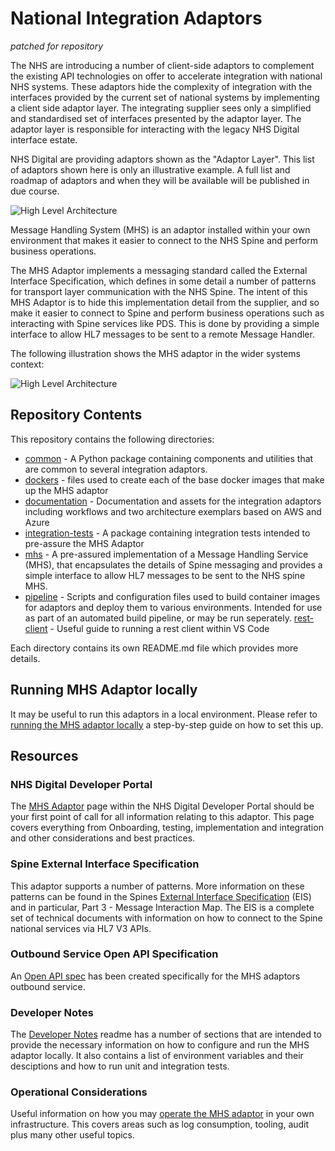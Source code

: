 # National Integration Adaptors

*patched for repository*

The NHS are introducing a number of client-side adaptors to complement the existing API technologies on offer to accelerate integration with national NHS systems. These adaptors hide the complexity of integration with the interfaces provided by the current set of national systems by implementing a client side adaptor layer. The integrating supplier sees only a simplified and standardised set of interfaces presented by the adaptor layer. The adaptor layer is responsible for interacting with the legacy NHS Digital interface estate.

NHS Digital are providing adaptors shown as the "Adaptor Layer". This list of adaptors shown here is only an illustrative example. A full list and roadmap of adaptors and when they will be available will be published in due course.

![High Level Architecture](documentation/High%20Level%20Architecture.png)

Message Handling System (MHS) is an adaptor installed within your own environment that makes it easier to connect to the NHS Spine and perform business operations.

The MHS Adaptor implements a messaging standard called the External Interface Specification, which defines in some detail a number of patterns for transport layer communication with the NHS Spine. The intent of this MHS Adaptor is to hide this implementation detail from the supplier, and so make it easier to connect to Spine and perform business operations such as interacting with Spine services like PDS. This is done by providing a simple interface to allow HL7 messages to be sent to a remote Message Handler.

The following illustration shows the MHS adaptor in the wider systems context:

![High Level Architecture](documentation/MHS_SysContext_v1.1.png)



## Repository Contents
This repository contains the following directories:
- [common](common) - A Python package containing components and utilities that are common to several integration adaptors.
- [dockers](dockers) - files used to create each of the base docker images that make up the MHS adaptor
- [documentation](documentation) - Documentation and assets for the integration adaptors including workflows and two architecture exemplars based on AWS and Azure
- [integration-tests](integration-tests) - A package containing integration tests intended to pre-assure the MHS Adaptor
- [mhs](mhs) - A pre-assured implementation of a Message Handling Service (MHS), that encapsulates the details of Spine
messaging and provides a simple interface to allow HL7 messages to be sent to the NHS spine MHS.
- [pipeline](pipeline) - Scripts and configuration files used to build container images for adaptors and deploy them to various
environments. Intended for use as part of an automated build pipeline, or may be run seperately. 
[rest-client](rest-client) -  Useful guide to running a rest client within VS Code


Each directory contains its own README.md file which provides more details.


## Running MHS Adaptor locally
It may be useful to run this adaptors in a local environment. Please refer to [running the MHS adaptor locally](mhs/running-mhs-adaptor-locally.md) 
a step-by-step guide on how to set this up.


## Resources
### NHS Digital Developer Portal
The [MHS Adaptor](https://digital.nhs.uk/developer/api-catalogue/mhs) page within the NHS Digital Developer Portal should be your first point of call for all information relating to this adaptor.  This page covers everything from Onboarding, testing, implementation and integration and other considerations and best practices.

### Spine External Interface Specification
This adaptor supports a number of patterns. More information on these patterns can be found in the Spines [External Interface Specification](https://digital.nhs.uk/developer/api-specifications/spine-external-interface-specification) (EIS) and in particular, Part 3 - Message Interaction Map.  The EIS is a complete set of technical documents with information on how to connect to the Spine national services via HL7 V3 APIs. 

### Outbound Service Open API Specification
An [Open API spec](mhs/MHS-Outbound.yaml) has been created specifically for the MHS adaptors outbound service.

### Developer Notes
The [Developer Notes](mhs/mhs-adaptor-dev-notes.md) readme has a number of sections that are intended to provide the necessary information on how to configure and run the MHS adaptor locally.  It also contains a list of environment variables and their desciptions and how to run unit and integration tests.

### Operational Considerations 
Useful information on how you may [operate the MHS adaptor](mhs/operating-mhs-adaptor.md) in your own infrastructure.  This covers areas such as log consumption, tooling, audit plus many other useful topics.
